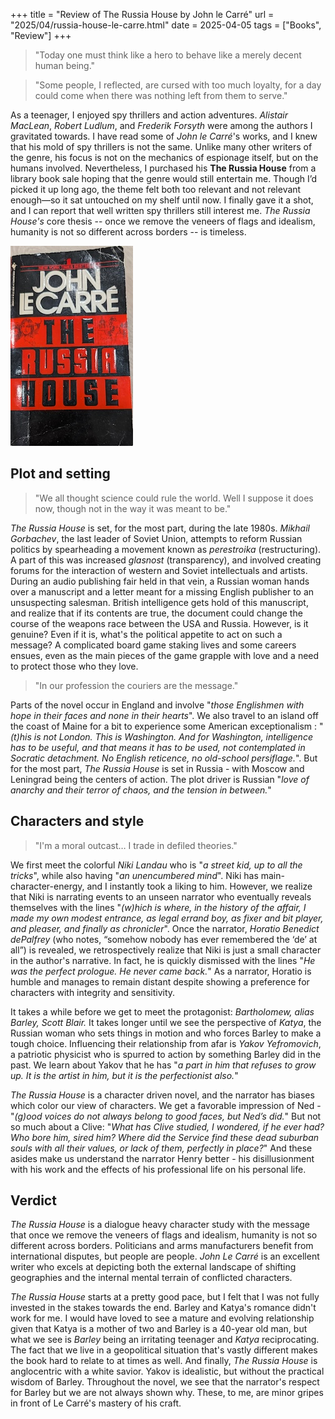 +++
title = "Review of The Russia House by John le Carr&eacute;"
url = "2025/04/russia-house-le-carre.html" 
date = 2025-04-05
tags = ["Books", "Review"]
+++

> "Today one must think like a hero to behave like a merely decent human being."

> "Some people, I reflected, are cursed with too much loyalty, for a day could come when there was nothing left from them to serve."

As a teenager, I enjoyed spy thrillers and action adventures. *Alistair MacLean*, *Robert Ludlum*, and *Frederik Forsyth* were among the authors I gravitated towards. I have read some of *John le Carr&eacute;*'s works, and I knew that his mold of spy thrillers is not the same. Unlike many other writers of the genre, his focus is not on the mechanics of espionage itself, but on the humans involved. Nevertheless, I purchased his **The Russia House** from a library book sale hoping that the genre would still entertain me. Though I’d picked it up long ago, the theme felt both too relevant and not relevant enough—so it sat untouched on my shelf until now. I finally gave it a shot, and I can report that well written spy thrillers still interest me. *The Russia House's* core thesis -- once we remove the veneers of flags and idealism, humanity is not so different across borders -- is timeless.

![alt](featuredSmall.jpeg)
## Plot and setting

>"We all thought science could rule the world. Well I suppose it does now, though not in the way it was meant to be."

*The Russia House* is set, for the most part, during the late 1980s. *Mikhail Gorbachev*, the last leader of Soviet Union, attempts to reform Russian politics by spearheading a movement known as *perestroika* (restructuring). A part of this was increased *glasnost* (transparency), and involved creating forums for the interaction of western and Soviet intellectuals and artists. During an audio publishing fair held in that vein, a Russian woman hands over a manuscript and a letter meant for a missing English publisher to an unsuspecting salesman. British intelligence gets hold of this manuscript, and realize that if its contents are true, the document could change the course of the weapons race between the USA and Russia. However, is it genuine? Even if it is, what's the political appetite to act on such a message? A complicated board game staking lives and some careers ensues, even as the main pieces of the game grapple with love and a need to protect those who they love.

> "In our profession the couriers are the message."

Parts of the novel occur in England and involve "*those Englishmen with hope in their faces and none in their hearts*". We also travel to an island off the coast of Maine for a bit to experience some American exceptionalism  : "*(t)his is not London. This is Washington. And for Washington, intelligence has to be useful, and that means it has to be used, not contemplated in Socratic detachment. No English reticence, no old-school persiflage.*". But for the most part, *The Russia House* is set in Russia - with Moscow and Leningrad being the centers of action. The plot driver is Russian "*love of anarchy and their terror of chaos, and the tension in between.*"
## Characters and style

> "I'm a moral outcast… I trade in defiled theories."

We first meet the colorful *Niki Landau* who is  "*a street kid, up to all the tricks*", while also having "*an unencumbered mind*". Niki has main-character-energy, and I instantly took a liking to him. However, we realize that Niki is narrating events to an unseen narrator who eventually reveals themselves with the lines "*(w)hich is where, in the history of the affair, I made my own modest entrance, as legal errand boy, as fixer and bit player, and pleaser, and finally as chronicler*".  Once the narrator, *Horatio Benedict dePalfrey* (who notes, “somehow nobody has ever remembered the ‘de’ at all”) is revealed, we retrospectively realize that Niki is just a small character in the author's narrative. In fact, he is quickly dismissed with the lines "*He was the perfect prologue. He never came back.*" As a narrator, Horatio is humble and manages to remain distant despite showing a preference for characters with integrity and sensitivity.

It takes a while before we get to meet the protagonist: *Bartholomew, alias Barley, Scott Blair.*  It takes longer until we see the perspective of *Katya*, the Russian woman who sets things in motion and who forces Barley to make a tough choice. Influencing their relationship from afar is *Yakov Yefromovich*, a patriotic physicist who is spurred to action by something Barley did in the past. We learn about Yakov that he has "*a part in him that refuses to grow up. It is the artist in him, but it is the perfectionist also.*"

*The Russia House* is a character driven novel, and the narrator has biases which color our view of characters. We get a favorable impression of Ned - "*(g)ood voices do not always belong to good faces, but Ned’s did.*" But not so much about a Clive: "*What has Clive studied, I wondered, if he ever had? Who bore him, sired him? Where did the Service find these dead suburban souls with all their values, or lack of them, perfectly in place?*" And these asides make us understand the narrator Henry better - his disillusionment with his work and the effects of his professional life on his personal life.
## Verdict

*The Russia House* is a dialogue heavy character study with the message that once we remove the veneers of flags and idealism, humanity is not so different across borders. Politicians and arms manufacturers benefit from international disputes, but people are people. *John Le Carr&eacute;* is an excellent writer who excels at depicting both the external landscape of shifting geographies and the internal mental terrain of conflicted characters. 

*The Russia House* starts at a pretty good pace, but I felt that I was not fully invested in the stakes towards the end. Barley and Katya's romance didn't work for me. I would have loved to see a mature and evolving relationship given that Katya is a mother of two and Barley is a 40-year old man, but what we see is *Barley* being an irritating teenager and *Katya* reciprocating. The fact that we live in a geopolitical situation that's vastly different makes the book hard to relate to at times as well. And finally, *The Russia House* is anglocentric with a white savior. Yakov is idealistic, but without the practical wisdom of Barley. Throughout the novel, we see that the narrator's respect for Barley but we are not always shown why. These, to me, are minor gripes in front of Le Carr&eacute;'s mastery of his craft. 








